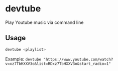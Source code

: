 # devtube

Play Youtube music via command line

## Usage

```bash
devtube <playlist>
```

Example: `devtube "https://www.youtube.com/watch?v=xz7TbHXXV3o&list=RDxz7TbHXXV3o&start_radio=1"`
